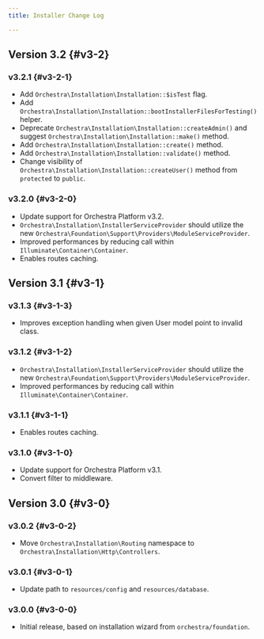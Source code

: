 ```yaml
---
title: Installer Change Log

---
```


## Version 3.2 {#v3-2}

### v3.2.1 {#v3-2-1}

* Add `Orchestra\Installation\Installation::$isTest` flag.
* Add `Orchestra\Installation\Installation::bootInstallerFilesForTesting()` helper.
* Deprecate `Orchestra\Installation\Installation::createAdmin()` and suggest `Orchestra\Installation\Installation::make()` method.
* Add `Orchestra\Installation\Installation::create()` method.
* Add `Orchestra\Installation\Installation::validate()` method.
* Change visibility of `Orchestra\Installation\Installation::createUser()` method from `protected` to `public`.

### v3.2.0 {#v3-2-0}

* Update support for Orchestra Platform v3.2.
* `Orchestra\Installation\InstallerServiceProvider` should utilize the new `Orchestra\Foundation\Support\Providers\ModuleServiceProvider`.
* Improved performances by reducing call within `Illuminate\Container\Container`.
* Enables routes caching.

## Version 3.1 {#v3-1}

### v3.1.3 {#v3-1-3}

* Improves exception handling when given User model point to invalid class.

### v3.1.2 {#v3-1-2}

* `Orchestra\Installation\InstallerServiceProvider` should utilize the new `Orchestra\Foundation\Support\Providers\ModuleServiceProvider`.
* Improved performances by reducing call within `Illuminate\Container\Container`.

### v3.1.1 {#v3-1-1}

* Enables routes caching.

### v3.1.0 {#v3-1-0}

* Update support for Orchestra Platform v3.1.
* Convert filter to middleware.

## Version 3.0 {#v3-0}

### v3.0.2 {#v3-0-2}

* Move `Orchestra\Installation\Routing` namespace to `Orchestra\Installation\Http\Controllers`.

### v3.0.1 {#v3-0-1}

* Update path to `resources/config` and `resources/database`.

### v3.0.0 {#v3-0-0}

* Initial release, based on installation wizard from `orchestra/foundation`.
